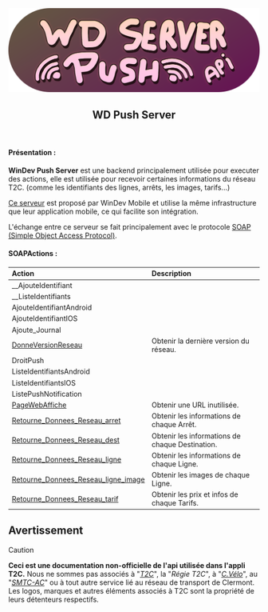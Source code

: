 <h3 align="center">
  <br>
  <img src="https://github.com/dumb-software/T2C-API-Documentation/blob/main/.github/assets/push.png?raw=true" width="550px" alt="WD Push Server Logo"/>
  <br>
  <h2 align="center">WD Push Server</h2>
  <br>
</h3>

#### Présentation :

**WinDev Push Server** est une backend principalement utilisée pour executer des actions, elle est utilisée pour recevoir certaines informations du réseau T2C. (comme les identifiants des lignes, arrêts, les images, tarifs...)

[Ce serveur](https://help.windev.com/fr-FR/?1000021015) est proposé par WinDev Mobile et utilise la même infrastructure que leur application mobile, ce qui facilite son intégration.

L'échange entre ce serveur se fait principalement avec le protocole [SOAP (Simple Object Access Protocol)](https://fr.wikipedia.org/wiki/SOAP).


#### SOAPActions :

| Action                                                                                                                                                      | Description                                     |
| :---------------------------------------------------------------------------------------------------------------------------------------------------------- | :---------------------------------------------- |
| __AjouteIdentifiant                                                                                                                                         |                                                 |
| __ListeIdentifiants                                                                                                                                         |                                                 |
| AjouteIdentifiantAndroid                                                                                                                                    |                                                 |
| AjouteIdentifiantIOS                                                                                                                                        |                                                 |
| Ajoute_Journal                                                                                                                                              |                                                 |
| [DonneVersionReseau](https://github.com/dumb-software/T2C-API-Documentation/blob/main/docs/WD_Push/DonneVersionReseau.md)                                   | Obtenir la dernière version du réseau.          |
| DroitPush                                                                                                                                                   |                                                 |
| ListeIdentifiantsAndroid                                                                                                                                    |                                                 |
| ListeIdentifiantsIOS                                                                                                                                        |                                                 |
| ListePushNotification                                                                                                                                       |                                                 |
| [PageWebAffiche](https://github.com/dumb-software/T2C-API-Documentation/blob/main/docs/WD_Push/PageWebAffiche.md)                                           | Obtenir une URL inutilisée.                     |
| [Retourne_Donnees_Reseau_arret](https://github.com/dumb-software/T2C-API-Documentation/blob/main/docs/WD_Push/Retourne_Donnees_Reseau_arret.md)             | Obtenir les informations de chaque Arrêt.       |
| [Retourne_Donnees_Reseau_dest](https://github.com/dumb-software/T2C-API-Documentation/blob/main/docs/WD_Push/Retourne_Donnees_Reseau_dest.md)               | Obtenir les informations de chaque Destination. |
| [Retourne_Donnees_Reseau_ligne](https://github.com/dumb-software/T2C-API-Documentation/blob/main/docs/WD_Push/Retourne_Donnees_Reseau_ligne.md)             | Obtenir les informations de chaque Ligne.       |
| [Retourne_Donnees_Reseau_ligne_image](https://github.com/dumb-software/T2C-API-Documentation/blob/main/docs/WD_Push/Retourne_Donnees_Reseau_ligne_image.md) | Obtenir les images de chaque Ligne.             |
| [Retourne_Donnees_Reseau_tarif](https://github.com/dumb-software/T2C-API-Documentation/blob/main/docs/WD_Push/Retourne_Donnees_Reseau_tarif.md)             | Obtenir les prix et infos de chaque Tarifs.     |

## Avertissement
>[!CAUTION]
> **Ceci est une documentation non-officielle de l'api utilisée dans l'appli T2C.**
> Nous ne sommes pas associés à "*[T2C](https://www.t2c.fr/)*", la "*Régie T2C*", à "*[C.Vélo](https://www.c-velo.fr/)*", au "*[SMTC-AC](https://www.smtc-clermont-agglo.fr/)*" ou à tout autre service lié au réseau de transport de Clermont.
> Les logos, marques et autres éléments associés à T2C sont la propriété de leurs détenteurs respectifs.
